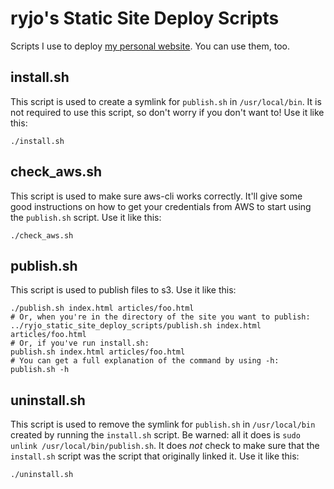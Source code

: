 # ryjo's Static Site Deploy Scripts

Scripts I use to deploy [my personal website](https://ryjo.codes). You can use
them, too.

## install.sh

This script is used to create a symlink for `publish.sh` in `/usr/local/bin`. 
It is not required to use this script, so don't worry if you don't want to!
Use it like this:

```
./install.sh
```

## check_aws.sh

This script is used to make sure aws-cli works correctly. It'll give some good
instructions on how to get your credentials from AWS to start using the
`publish.sh` script. Use it like this:

```
./check_aws.sh
```

## publish.sh

This script is used to publish files to s3. Use it like this:

```
./publish.sh index.html articles/foo.html
# Or, when you're in the directory of the site you want to publish:
../ryjo_static_site_deploy_scripts/publish.sh index.html articles/foo.html
# Or, if you've run install.sh:
publish.sh index.html articles/foo.html
# You can get a full explanation of the command by using -h:
publish.sh -h
```

## uninstall.sh

This script is used to remove the symlink for `publish.sh` in `/usr/local/bin`
created by running the `install.sh` script. Be warned: all it does is
`sudo unlink /usr/local/bin/publish.sh`. It does _not_ check to make sure
that the `install.sh` script was the script that originally linked it.
Use it like this:

```
./uninstall.sh
```

